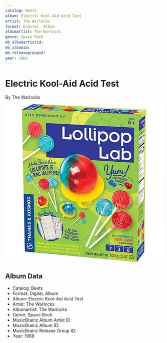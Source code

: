 ```yaml
---
catalog: Beets
album: Electric Kool-Aid Acid Test
artist: The Warlocks
format: Digital, Album
albumartist: The Warlocks
genre: Space Rock
mb_albumartistid: 
mb_albumid: 
mb_releasegroupid: 
year: 1966
---
```


# Electric Kool-Aid Acid Test

By The Warlocks

![](../../assets/beetscovers/The_Warlocks-Electric_Kool-Aid_Acid_Test.jpg)

## Album Data

- Catalog: Beets
- Format: Digital, Album
- Album: Electric Kool-Aid Acid Test
- Artist: The Warlocks
- Albumartist: The Warlocks
- Genre: Space Rock
- MusicBrainz Album Artist ID: 
- MusicBrainz Album ID: 
- MusicBrainz Release Group ID: 
- Year: 1966

